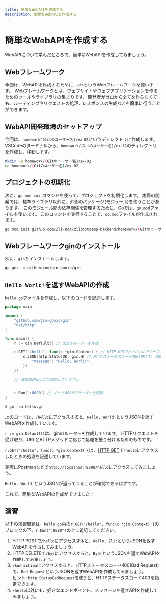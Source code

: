 ```yaml
---
title: 簡単なWebAPIを作成する
description: 簡単なWebAPIを作成する
---
```


# 簡単なWebAPIを作成する
WebAPIについて学んだところで、簡単なWebAPIを作成してみましょう。

## Webフレームワーク
今回は、WebAPIを作成するために、`gin`というWebフレームワークを使います。
Webフレームワークとは、ウェブサイトやウェブアプリケーションを作るためのツールやライブラリの集まりです。
開発者がゼロから全てを作らなくても、ルーティングやリクエストの処理、レスポンスの生成などを簡単に行うことができます。

## WebAPI開発環境のセットアップ
今回は、`homework/(Gitのユーザー名)/ex-02`というディレクトリに作成します。
VSCodeのターミナルから、`homework/(Gitのユーザー名)/ex-02`のディレクトリを作成し、移動します。

```bash
mkdir -p homework/(Gitのユーザー名)/ex-02
cd homework/(Gitのユーザー名)/ex-02
```

## プロジェクトの初期化
次に、`go mod init`コマンドを使って、プロジェクトを初期化します。
実際の開発では、標準ライブラリ以外に、外部のパッケージ(モジュール)を使うことがあります。
このモジュール間の依存関係を管理するために、Goでは、`go.mod`ファイルを使います。
このコマンドを実行することで、`go.mod`ファイルが作成されます。

```bash
go mod init github.com/Zli-UoA/zlibootcamp-backend/homework/(Gitのユーザー名)/ex-02
```

## Webフレームワークginのインストール
次に、`gin`をインストールします。

```bash
go get -u github.com/gin-gonic/gin
```

## `Hello World!`を返すWebAPIの作成
`hello.go`ファイルを作成し、以下のコードを記述します。

```go
package main

import (
    "github.com/gin-gonic/gin"
    "net/http"
)

func main() {
    r := gin.Default() // ginのルーターを作成

    r.GET("/hello", func(c *gin.Context) { // HTTP GETで/helloにアクセスしたときの処理
        c.JSON(http.StatusOK, gin.H{ // HTTPステータスコード200(OK)で、JSONを返す
            "message": "Hello, World!",
        })
    })

    // 演習問題はここに追記してください
    
    
    r.Run(":8080") // ポート8080でサーバーを起動
}
```
```Bash
$ go run hello.go
```
上のコードは、`/hello`にアクセスすると、`Hello, World!`というJSONを返すWebAPIを作成しています。

`r := gin.Default()`は、ginのルーターを作成しています。
HTTPリクエストを受け取り、URLとHTTPメソッドに応じて処理を振り分けるためのものです。

`r.GET("/hello", func(c *gin.Context) {`は、[HTTP GET](/lec01/01-web/#httpメソッド)で`/hello`にアクセスしたときの処理を記述しています。

実際にPostmanなどで`http://localhost:8080/hello`にアクセスしてみましょう。

`Hello, World!`というJSONが返ってくることが確認できるはずです。

これで、簡単なWebAPIの作成ができました！

## 演習
以下の演習問題は、`hello.go`内の`r.GET("/hello", func(c *gin.Context) {`のブロックの下、`r.Run(":8080")`の上に追記してください。
1. HTTP POSTで`/hello`にアクセスすると、`Hello, Zli!`というJSONを返すWebAPIを作成してみましょう。
1. HTTP DELETEで`/bye`にアクセスすると、`Bye!`というJSONを返すWebAPIを作成してみましょう。
1. `/konnichiwa`にアクセスすると、HTTPステータスコード400(Bad Request)で、`Bad Request`というJSONを返すWebAPIを作成してみましょう。  
   ヒント: `http.StatusBadRequest`を使うと、HTTPステータスコード400を指定できます。
1. `/hello`以外にも、好きなエンドポイント、メッセージを返すAPIを作成してみましょう。